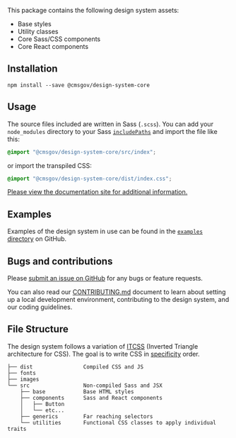 This package contains the following design system assets:

- Base styles
- Utility classes
- Core Sass/CSS components
- Core React components

## Installation

```
npm install --save @cmsgov/design-system-core
```

## Usage

The source files included are written in Sass (`.scss`). You can add your `node_modules` directory to your Sass [`includePaths`](https://github.com/sass/node-sass#includepaths) and import the file like this:

```css
@import "@cmsgov/design-system-core/src/index";
```

or import the transpiled CSS:

```css
@import "@cmsgov/design-system-core/dist/index.css";
```

[Please view the documentation site for additional information.](https://cmsgov.github.io/design-system/)

## Examples

Examples of the design system in use can be found in the [`examples` directory](https://github.com/CMSgov/design-system/tree/master/examples) on GitHub.

## Bugs and contributions

Please [submit an issue on GitHub](https://github.com/CMSgov/design-system) for any bugs or feature requests.

You can also read our [CONTRIBUTING.md](https://github.com/CMSgov/design-system/blob/master/CONTRIBUTING.md) document to learn about setting up a local development environment, contributing to the design system, and our coding guidelines.

## File Structure

The design system follows a variation of [ITCSS](http://thomasbyttebier.be/blog/less-css-mess) (Inverted Triangle architecture for CSS). The goal is to write CSS in [specificity](https://developer.mozilla.org/en-US/docs/Web/CSS/Specificity) order.

<!-- You can regenerate the tree by running tree -d -I "node_modules" -->

```
├── dist                Compiled CSS and JS
├── fonts
├── images
└── src                 Non-compiled Sass and JSX
    ├── base            Base HTML styles
    ├── components      Sass and React components
    │   ├── Button
    │   └── etc...
    ├── generics        Far reaching selectors
    └── utilities       Functional CSS classes to apply individual traits
```
